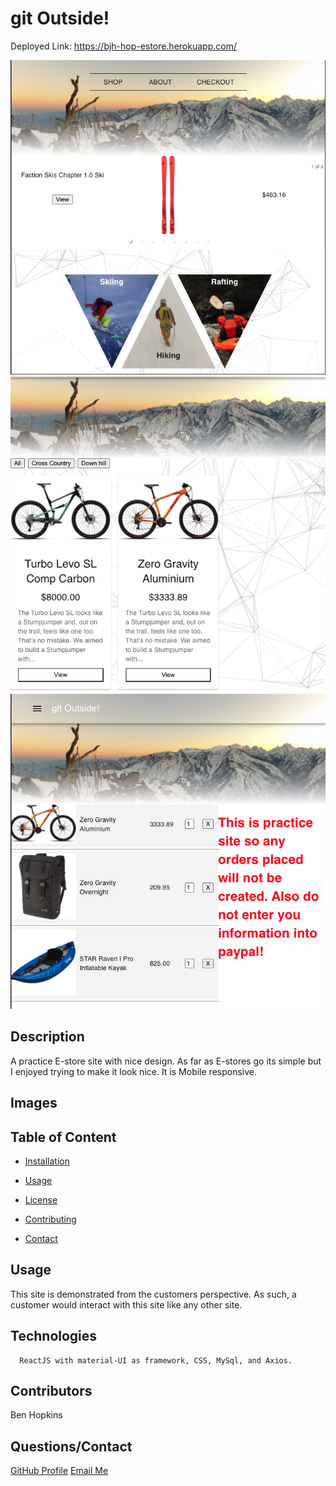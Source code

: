 
  # git Outside!

  Deployed Link: https://bjh-hop-estore.herokuapp.com/

  <img src="./1.png">

  <img src="./2.png">

  <img src="./3.png">

  

  ## Description

  A practice E-store site with nice design. As far as E-stores go its simple but I enjoyed trying to make it look nice. It is Mobile responsive.

  ## Images

  
  ## Table of Content

  * [Installation](#installation)

  * [Usage](#usage)

  * [License](#license)

  * [Contributing](#contributors)

  * [Contact](#questions/contact)

 

  ## Usage

  This site is demonstrated from the customers perspective. As such, a customer would interact with this site like any other site.
  
  ## Technologies

      ReactJS with material-UI as framework, CSS, MySql, and Axios.

  ## Contributors

  Ben Hopkins

  ## Questions/Contact

  <a href="https://github.com/bh007183">GitHub Profile</a>
  <a href="mailto:bjhops17@gmail.com"> Email Me</a>
  
  



  
